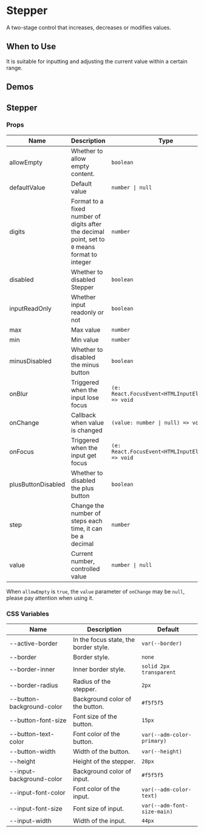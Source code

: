# Stepper

A two-stage control that increases, decreases or modifies values.

## When to Use

It is suitable for inputting and adjusting the current value within a certain range.

## Demos

<code src="./demos/demo1.tsx"></code>

<code src="./demos/demo2.tsx"></code>

## Stepper

### Props

| Name               | Description                                                                                    | Type                                              | Default |
| ------------------ | ---------------------------------------------------------------------------------------------- | ------------------------------------------------- | ------- |
| allowEmpty         | Whether to allow empty content.                                                                | `boolean`                                         | `false` |
| defaultValue       | Default value                                                                                  | `number \| null`                                  | `0`     |
| digits             | Format to a fixed number of digits after the decimal point, set to `0` means format to integer | `number`                                          | -       |
| disabled           | Whether to disabled Stepper                                                                    | `boolean`                                         | `false` |
| inputReadOnly      | Whether input readonly or not                                                                  | `boolean`                                         | `false` |
| max                | Max value                                                                                      | `number`                                          | -       |
| min                | Min value                                                                                      | `number`                                          | -       |
| minusDisabled      | Whether to disabled the minus button                                                           | `boolean`                                         | `false` |
| onBlur             | Triggered when the input lose focus                                                            | `(e: React.FocusEvent<HTMLInputElement>) => void` | -       |
| onChange           | Callback when value is changed                                                                 | `(value: number \| null) => void`                 | -       |
| onFocus            | Triggered when the input get focus                                                             | `(e: React.FocusEvent<HTMLInputElement>) => void` | -       |
| plusButtonDisabled | Whether to disabled the plus button                                                            | `boolean`                                         | `false` |
| step               | Change the number of steps each time, it can be a decimal                                      | `number`                                          | `1`     |
| value              | Current number, controlled value                                                               | `number \| null`                                  | -       |

When `allowEmpty` is `true`, the `value` parameter of `onChange` may be `null`, please pay attention when using it.

### CSS Variables

| Name                      | Description                           | Default                     |
| ------------------------- | ------------------------------------- | --------------------------- |
| --active-border           | In the focus state, the border style. | `var(--border)`             |
| --border                  | Border style.                         | `none`                      |
| --border-inner            | Inner border style.                   | `solid 2px transparent`     |
| --border-radius           | Radius of the stepper.                | `2px`                       |
| --button-background-color | Background color of the button.       | `#f5f5f5`                   |
| --button-font-size        | Font size of the button.              | `15px`                      |
| --button-text-color       | Font color of the button.             | `var(--adm-color-primary)`  |
| --button-width            | Width of the button.                  | `var(--height)`             |
| --height                  | Height of the stepper.                | `28px`                      |
| --input-background-color  | Background color of input.            | `#f5f5f5`                   |
| --input-font-color        | Font color of the input.              | `var(--adm-color-text)`     |
| --input-font-size         | Font size of input.                   | `var(--adm-font-size-main)` |
| --input-width             | Width of the input.                   | `44px`                      |
